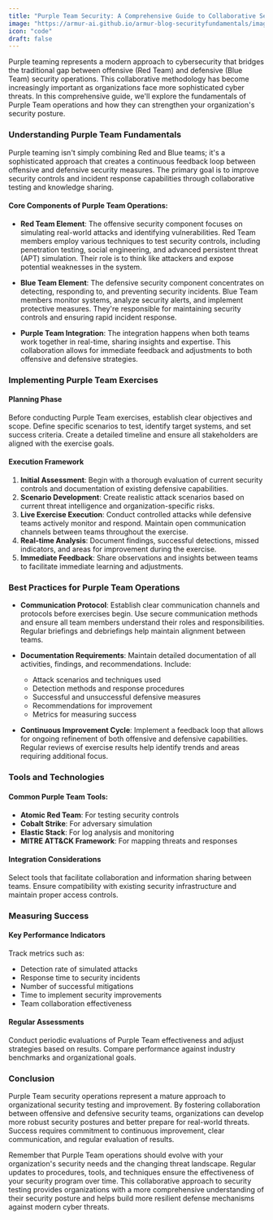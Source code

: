 ```yaml
---
title: "Purple Team Security: A Comprehensive Guide to Collaborative Security Testing"
image: "https://armur-ai.github.io/armur-blog-securityfundamentals/images/1.avif"
icon: "code"
draft: false
---
```


Purple teaming represents a modern approach to cybersecurity that bridges the traditional gap between offensive (Red Team) and defensive (Blue Team) security operations. This collaborative methodology has become increasingly important as organizations face more sophisticated cyber threats. In this comprehensive guide, we'll explore the fundamentals of Purple Team operations and how they can strengthen your organization's security posture.

### Understanding Purple Team Fundamentals

Purple teaming isn't simply combining Red and Blue teams; it's a sophisticated approach that creates a continuous feedback loop between offensive and defensive security measures. The primary goal is to improve security controls and incident response capabilities through collaborative testing and knowledge sharing.

#### Core Components of Purple Team Operations:

- **Red Team Element**: The offensive security component focuses on simulating real-world attacks and identifying vulnerabilities. Red Team members employ various techniques to test security controls, including penetration testing, social engineering, and advanced persistent threat (APT) simulation. Their role is to think like attackers and expose potential weaknesses in the system.

- **Blue Team Element**: The defensive security component concentrates on detecting, responding to, and preventing security incidents. Blue Team members monitor systems, analyze security alerts, and implement protective measures. They're responsible for maintaining security controls and ensuring rapid incident response.

- **Purple Team Integration**: The integration happens when both teams work together in real-time, sharing insights and expertise. This collaboration allows for immediate feedback and adjustments to both offensive and defensive strategies.

### Implementing Purple Team Exercises

#### Planning Phase

Before conducting Purple Team exercises, establish clear objectives and scope. Define specific scenarios to test, identify target systems, and set success criteria. Create a detailed timeline and ensure all stakeholders are aligned with the exercise goals.

#### Execution Framework

1. **Initial Assessment**: Begin with a thorough evaluation of current security controls and documentation of existing defensive capabilities.
2. **Scenario Development**: Create realistic attack scenarios based on current threat intelligence and organization-specific risks.
3. **Live Exercise Execution**: Conduct controlled attacks while defensive teams actively monitor and respond. Maintain open communication channels between teams throughout the exercise.
4. **Real-time Analysis**: Document findings, successful detections, missed indicators, and areas for improvement during the exercise.
5. **Immediate Feedback**: Share observations and insights between teams to facilitate immediate learning and adjustments.

### Best Practices for Purple Team Operations

- **Communication Protocol**: Establish clear communication channels and protocols before exercises begin. Use secure communication methods and ensure all team members understand their roles and responsibilities. Regular briefings and debriefings help maintain alignment between teams.

- **Documentation Requirements**: Maintain detailed documentation of all activities, findings, and recommendations. Include:
  - Attack scenarios and techniques used
  - Detection methods and response procedures
  - Successful and unsuccessful defensive measures
  - Recommendations for improvement
  - Metrics for measuring success

- **Continuous Improvement Cycle**: Implement a feedback loop that allows for ongoing refinement of both offensive and defensive capabilities. Regular reviews of exercise results help identify trends and areas requiring additional focus.

### Tools and Technologies

#### Common Purple Team Tools:

- **Atomic Red Team**: For testing security controls
- **Cobalt Strike**: For adversary simulation
- **Elastic Stack**: For log analysis and monitoring
- **MITRE ATT&CK Framework**: For mapping threats and responses

#### Integration Considerations

Select tools that facilitate collaboration and information sharing between teams. Ensure compatibility with existing security infrastructure and maintain proper access controls.

### Measuring Success

#### Key Performance Indicators

Track metrics such as:
- Detection rate of simulated attacks
- Response time to security incidents
- Number of successful mitigations
- Time to implement security improvements
- Team collaboration effectiveness

#### Regular Assessments

Conduct periodic evaluations of Purple Team effectiveness and adjust strategies based on results. Compare performance against industry benchmarks and organizational goals.

### Conclusion

Purple Team security operations represent a mature approach to organizational security testing and improvement. By fostering collaboration between offensive and defensive security teams, organizations can develop more robust security postures and better prepare for real-world threats. Success requires commitment to continuous improvement, clear communication, and regular evaluation of results.

Remember that Purple Team operations should evolve with your organization's security needs and the changing threat landscape. Regular updates to procedures, tools, and techniques ensure the effectiveness of your security program over time. This collaborative approach to security testing provides organizations with a more comprehensive understanding of their security posture and helps build more resilient defense mechanisms against modern cyber threats.